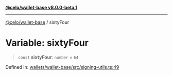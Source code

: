 [**@celo/wallet-base v8.0.0-beta.1**](../README.md)

***

[@celo/wallet-base](../README.md) / sixtyFour

# Variable: sixtyFour

> `const` **sixtyFour**: `number` = `64`

Defined in: [wallets/wallet-base/src/signing-utils.ts:49](https://github.com/celo-org/developer-tooling/blob/master/packages/sdk/wallets/wallet-base/src/signing-utils.ts#L49)
